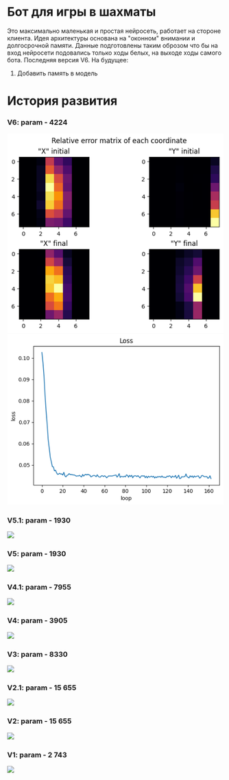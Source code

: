 # Бот для игры в шахматы
Это максимально маленькая и простая нейросеть, работает на стороне клиента. Идея архитектуры основана на "оконном" внимании и долгосрочной памяти. Данные подготовлены таким оброзом что бы на вход нейросети подовались только ходы белых, на выходе ходы самого бота. Последняя версия V6.
На будущее:
1. Добавить память в модель
# История развития
<h3>V6: param - 4224</h3>
<img src="plots/V6hotmap.png"/>
<img src="plots/V6lossplot.png"/>
<h3>V5.1: param - 1930</h3>
<img src="plots/V5.1.png"/>
<h3>V5: param - 1930</h3>
<img src="plots/V5.png"/>
<h3>V4.1: param - 7955</h3>
<img src="plots/V4.1.png"/>
<h3>V4: param - 3905</h3>
<img src="plots/V4.png"/>
<h3>V3: param - 8330</h3>
<img src="plots/V3.png"/>
<h3>V2.1: param - 15 655</h3>
<img src="plots/V2.1.png"/>
<h3>V2: param - 15 655</h3>
<img src="plots/V2.png"/>
<h3>V1: param - 2 743</h3>
<img src="plots/V1.png"/>
